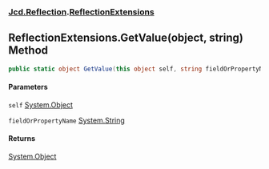 ### [Jcd.Reflection](Jcd_Reflection.md 'Jcd.Reflection').[ReflectionExtensions](Jcd_Reflection_ReflectionExtensions.md 'Jcd.Reflection.ReflectionExtensions')
## ReflectionExtensions.GetValue(object, string) Method
```csharp
public static object GetValue(this object self, string fieldOrPropertyName);
```
#### Parameters
<a name='Jcd_Reflection_ReflectionExtensions_GetValue(object_string)_self'></a>
`self` [System.Object](https://docs.microsoft.com/en-us/dotnet/api/System.Object 'System.Object')  
  
<a name='Jcd_Reflection_ReflectionExtensions_GetValue(object_string)_fieldOrPropertyName'></a>
`fieldOrPropertyName` [System.String](https://docs.microsoft.com/en-us/dotnet/api/System.String 'System.String')  
  
#### Returns
[System.Object](https://docs.microsoft.com/en-us/dotnet/api/System.Object 'System.Object')  
